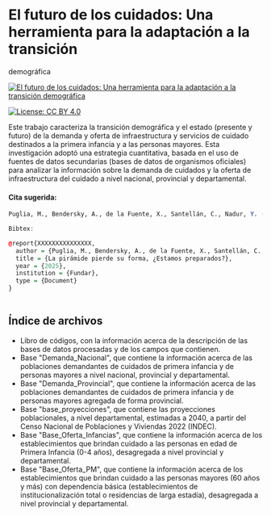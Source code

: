 # El futuro de los cuidados: Una herramienta para la adaptación a la transición
demográfica

<!-- CAMBIAR "https://place-hold.it/1920x1080" POR EL LINK A LA IMAGEN CORRESPONDIENTE -->
[![El futuro de los cuidados: Una herramienta para la adaptación a la transición
demográfica](https://place-hold.it/1920x1080)](https://fund.ar)

[![License: CC BY 4.0](https://img.shields.io/badge/License-CC%20BY%20NC%20SA%204.0-lightgrey.svg)](https://creativecommons.org/licenses/by/4.0/)
<!-- [![DOI](https://zenodo.org/badge/DOI/10.5281/zenodo.1234.svg)](https://zenodo.org/doi/10.5281/zenodo.11186044) -->

Este trabajo caracteriza la transición demográfica y el estado (presente y futuro) de la demanda y oferta de infraestructura y servicios de cuidado destinados a la primera infancia y a las personas mayores. 
Esta investigación adoptó una estrategia cuantitativa, basada en el uso de fuentes de datos secundarias (bases de datos de organismos oficiales) para analizar la información sobre la demanda de cuidados y la oferta de infraestructura del cuidado a nivel nacional, provincial y departamental. 

#### Cita sugerida:

```r
Puglia, M., Bendersky, A., de la Fuente, X., Santellán, C., Nadur, Y. (2025). La pirámide pierde su forma, ¿Estamos preparados? Una herramienta para mejorar la planificación en la provisión de cuidados en la última milla de la transición demográfica. Fundar.

Bibtex:

@report{XXXXXXXXXXXXXXX, 
  author = {Puglia, M., Bendersky, A., de la Fuente, X., Santellán, C., Nadur, Y.}, 
  title = {La pirámide pierde su forma, ¿Estamos preparados?}, 
  year = {2025}, 
  institution = {Fundar}, 
  type = {Document} 
}
               
```

## Índice de archivos

- Libro de códigos, con la información acerca de la descripción de las bases de datos procesadas y de los campos que contienen.
- Base "Demanda_Nacional", que contiene la información acerca de las poblaciones demandantes de cuidados de primera infancia y de personas mayores a nivel nacional, provincial y departamental.
- Base "Demanda_Provincial", que contiene la información acerca de las poblaciones demandantes de cuidados de primera infancia y de personas mayores agregada de forma provincial.
- Base "base_proyecciones", que contiene las proyecciones poblacionales, a nivel departamental, estimadas a 2040, a partir del Censo Nacional de Poblaciones y Viviendas 2022 (INDEC).
- Base "Base_Oferta_Infancias", que contiene la información acerca de los establecimientos que brindan cuidado a las personas en edad de Primera Infancia (0-4 años), desagregada a nivel provincial y departamental.
- Base "Base_Oferta_PM", que contiene la información acerca de los establecimientos que brindan cuidado a las personas mayores (60 años y más) con dependencia básica (establecimientos de institucionalización total o residencias de larga estadía), desagregada a nivel provincial y departamental.



